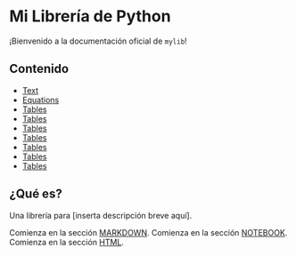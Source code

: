 # Mi Librería de Python

¡Bienvenido a la documentación oficial de `mylib`!

## Contenido
- [Text](page1.md)
- [Equations](page2.md)
- [Tables](page3.md)
- [Tables](page4.md)
- [Tables](page5.md)
- [Tables](page6.md)
- [Tables](page7.md)
- [Tables](page8.md)
- [Tables](page9.md)


## ¿Qué es?
Una librería para [inserta descripción breve aquí].

Comienza en la sección [MARKDOWN](page1.md).
Comienza en la sección [NOTEBOOK](notebook.html).
Comienza en la sección [HTML](web.html).

